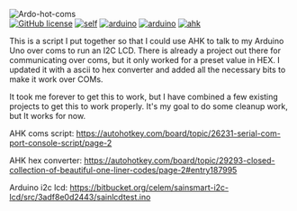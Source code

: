 ![Ardo-hot-coms](https://user-images.githubusercontent.com/50764330/141024594-e7e76aba-2ec8-4e97-9a3a-ca5f582bf86e.png)
<br />
[![GitHub license](https://img.shields.io/github/license/VexisMorlock/Ardo-hot-coms)](https://github.com/VexisMorlock/Ardo-hot-coms/blob/main/LICENSE)
[![self](https://img.shields.io/badge/Ardo--hot--coms-0.401-purple)](https://github.com/VexisMorlock/Ardo-hot-coms)
[![arduino](https://img.shields.io/badge/Arduino--uno-rev--3-purple)](https://store.arduino.cc/products/arduino-uno-rev3)
[![arduino](https://img.shields.io/badge/Arduino--uno-rev--3-purple)](https://store.arduino.cc/products/arduino-uno-rev3)
[![ahk](https://img.shields.io/badge/AutoHotKey-v1.1.33.1-9cf)](https://www.autohotkey.com/)



This is a script I put together so that I could use AHK to talk to my Arduino Uno over coms to run an I2C LCD. There is already a project out there for communicating over coms, but it only worked for a preset value in HEX. I updated it with a ascii to hex converter and added all the necessary bits to make it work over COMs.

It took me forever to get this to work, but I have combined a few existing projects to get this to work properly. It's my goal to do some cleanup work, but It works for now.

AHK coms script:
https://autohotkey.com/board/topic/26231-serial-com-port-console-script/page-2

AHK hex converter:
https://autohotkey.com/board/topic/29293-closed-collection-of-beautiful-one-liner-codes/page-2#entry187995

Arduino i2c lcd:
https://bitbucket.org/celem/sainsmart-i2c-lcd/src/3adf8e0d2443/sainlcdtest.ino
